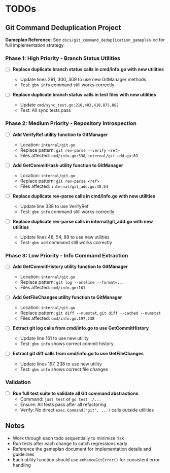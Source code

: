 # TODOs

## Git Command Deduplication Project

**Gameplan Reference**: See `docs/git_command_deduplication_gameplan.md` for full implementation strategy.

### Phase 1: High Priority - Branch Status Utilities




- [ ] **Replace duplicate branch status calls in cmd/info.go with new utilities**
  - Update lines 291, 300, 309 to use new GitManager methods
  - Test: `gbm info` command still works correctly

- [ ] **Replace duplicate branch status calls in test files with new utilities**
  - Update `cmd/sync_test.go:210,403,410,875,882`
  - Test: All sync tests pass

### Phase 2: Medium Priority - Repository Introspection

- [ ] **Add VerifyRef utility function to GitManager**
  - Location: `internal/git.go`
  - Replace pattern: `git rev-parse --verify <ref>`
  - Files affected: `cmd/info.go:338`, `internal/git_add.go:89`

- [ ] **Add GetCommitHash utility function to GitManager**
  - Location: `internal/git.go`
  - Replace pattern: `git rev-parse <ref>`
  - Files affected: `internal/git_add.go:48,54`

- [ ] **Replace duplicate rev-parse calls in cmd/info.go with new utilities**
  - Update line 338 to use VerifyRef
  - Test: `gbm info` command still works correctly

- [ ] **Replace duplicate rev-parse calls in internal/git_add.go with new utilities**
  - Update lines 48, 54, 89 to use new utilities
  - Test: `gbm add` command still works correctly

### Phase 3: Low Priority - Info Command Extraction

- [ ] **Add GetCommitHistory utility function to GitManager**
  - Location: `internal/git.go`
  - Replace pattern: `git log --oneline --format=...`
  - Files affected: `cmd/info.go:161`

- [ ] **Add GetFileChanges utility function to GitManager**
  - Location: `internal/git.go`
  - Replace pattern: `git diff --numstat`, `git diff --cached --numstat`
  - Files affected: `cmd/info.go:197,238`

- [ ] **Extract git log calls from cmd/info.go to use GetCommitHistory**
  - Update line 161 to use new utility
  - Test: `gbm info` shows correct commit history

- [ ] **Extract git diff calls from cmd/info.go to use GetFileChanges**
  - Update lines 197, 238 to use new utility
  - Test: `gbm info` shows correct file changes

### Validation

- [ ] **Run full test suite to validate all Git command abstractions**
  - Command: `just test` or `go test ./...`
  - Ensure: All tests pass after all refactoring
  - Verify: No direct `exec.Command("git", ...)` calls outside utilities

## Notes

- Work through each todo sequentially to minimize risk
- Run tests after each change to catch regressions early
- Reference the gameplan document for implementation details and guidelines
- Each utility function should use `enhanceGitError()` for consistent error handling